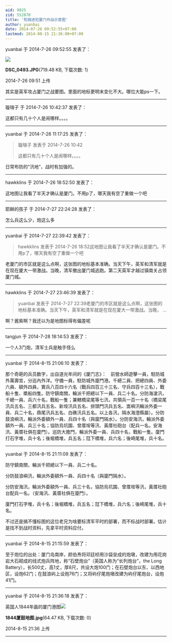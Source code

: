 ```yaml
---
aid: 9025
zid: 552870
title: '髡贼进犯厦门作战示意图'
author: yuanbai
date: 2014-07-26 09:52:55+07:00
lastmod: 2014-08-15 21:36:00+07:00
---
```


yuanbai 于 2014-7-26 09:52:55 发表了：

![](https://cdn.jsdelivr.net/gh/lzjluzijie/beichao@main/img/095140nmiiqp0q42ilugqq.jpg)



**DSC\_0493.JPG**(719.48 KB, 下载次数: 1)



2014-7-26 09:51 上传



其实是英军攻占厦门之战要图。里面的地标更明末变化不大。哪位大能ps一下。

---------

璇瑢子 于 2014-7-26 10:42:37 发表了：

这都只有几十个人是闹哪样。。。。

---------

yuanbai 于 2014-7-26 11:17:25 发表了：

> 璇瑢子 发表于 2014-7-26 10:42
> 
> 这都只有几十个人是闹哪样。。。。



日常布防的“汛地”，战时有加强的。

---------

hawkklins 于 2014-7-26 18:52:50 发表了：

这地图让我看了半天才确认是厦门。不用p了，哪天我有空了重做一个吧

---------

耶稣的孩子 于 2014-7-27 22:24:28 发表了：

怎么兵这么少，炮这么多

---------

yuanbai 于 2014-7-27 22:39:42 发表了：

> hawkklins 发表于 2014-7-26 18:52这地图让我看了半天才确认是厦门。不用p了，哪天我有空了重做一个吧



老厦门的市区就是这么点啊，这张图的地标基本准确。当天下午，英军和清军就是在现在厦大一带激战。当晚，清军撤出厦门城逃跑。第二天英军才越过镇南关占领厦门城。

---------

hawkklins 于 2014-7-27 23:46:39 发表了：

> yuanbai 发表于 2014-7-27 22:39老厦门的市区就是这么点啊，这张图的地标基本准确。当天下午，英军和清军就是在现在厦大一带激战。当晚， ...



啊？酱紫啊？我还以为是地图标得有偏差呢

---------

tangjun 于 2014-7-28 18:14:53 发表了：

一个人3门炮，清军士兵是触手怪么

---------

yuanbai 于 2014-8-15 21:06:10 发表了：

那个奇葩的兵员数字，出自道光年间的《厦门志》：　前營水師遊擊一員，駐防城外萬壽宮，分巡內外洋。守備一員，駐防城外廈門港。千總二員、把總四員、外委六員、額外四員，實兵八百四十六名（戰兵四百三十三名、守兵四百十三名），戰船十隻、槳船四隻。防守鎮南關，輪派千把總以下一員、兵二十名。分防海滄汛，千總一員、兵六十名，戰船一隻；兼轄橋梁尾等七汛，共領兵一百一十名（橋梁尾汛兵五名、三都汛兵五名、新垵汛兵五名、排頭門汛兵五名、嵩嶼汛輪派外委一員、兵二十名，鼎尾汛兵五名、白礁汛兵五名。以上各汛，隔水海澄縣屬）。分防鼓浪嶼汛，輪派外委額外一員、兵四十名（與廈門隔水）。分防安海汛，輪派外委額外一員、兵三十名；協防烏坑園、曾厝垵等汛、黃厝社砲台（配兵一名。安海汛、黃厝社俱在廈門）。巡防大擔門，輪派外委一員、兵四十名，戰船一隻。廈門打石字堆，兵十名；後堀橋堆，兵五名；尫下橋堆，兵六名；後崎尾堆，兵十名。

---------

yuanbai 于 2014-8-15 21:11:09 发表了：

防守鎮南關，輪派千把總以下一員、兵二十名。

分防鼓浪嶼汛，輪派外委額外一員、兵四十名（與廈門隔水）。

分防安海汛，輪派外委額外一員、兵三十名，協防烏坑園、曾厝垵等汛，黃厝社砲台配兵一名。（安海汛、黃厝社俱在廈門）。

廈門打石字堆，兵十名；後堀橋堆，兵五名；尫下橋堆，兵六名；後崎尾堆，兵十名。

不过还是搞不懂标图的这位老兄为啥要标清军平时的部署，而不标战时部署。估计是找不到战时资料，先拿平时资料应付。

---------

yuanbai 于 2014-8-15 21:15:59 发表了：

至于炮位的出处：厦门岛南岸，颜伯焘将邓廷桢用沙袋垒成的炮墩，改建为用花岗岩大石砌成的线式炮兵阵地，称“石壁炮台”（英国人称为“长列炮台”，the Long Battery），长500丈，高1丈，厚8尺，共设大炮100门；在石壁炮台以东、以西地区，设炮62门；在鼓浪屿上设炮76门；又将屿仔尾炮墩改建为屿仔尾炮台，设炮41门。

---------

yuanbai 于 2014-8-15 21:36:18 发表了：

英国人1844年画的厦门港图![](https://cdn.jsdelivr.net/gh/lzjluzijie/beichao@main/img/213606gw3dttikwt6q2582.jpg)



**1844厦鼓地图.jpg**(64.47 KB, 下载次数: 0)



2014-8-15 21:36 上传

---------

